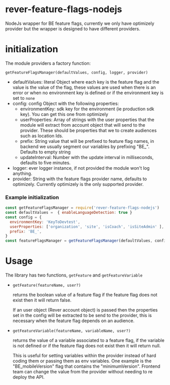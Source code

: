 # rever-feature-flags-nodejs
NodeJs wrapper for BE feature flags, currently we only have optimizely provider but the wrapper is designed to have different providers.


# initialization

The module providers a factory function:

`getFeatureFlagsManager(defaultValues, config, logger, provider)`

- defaultValues: literal Object where each key is the feature flag and the value is the value of the flag, these values are used when there is an error or when no environment key is defined or if the environment key is set to `none`
- config: config Object with the following properties:
  - environmentKey: sdk key for the environment (ie production sdk key). You can get this one from optimizely
  - userProperties: Array of strings with the user properties that the module will extract from account object that will send to the provider. These should be properties that we to create audiences such as location Ids.
  - prefix: String value that will be prefixed to feature flag names, in backend we usually segment our variables by prefixing "BE_". Defaults to empty string
  - updateInterval: Number with the update interval in milliseconds, defaults to five minutes.
- logger: ever logger instance, if not provided the module won't log anything.
- provider: String with the  feature flags provider name, defaults to optimizely. Currently optimizely is the only supported provider.

### Example initialization

```javascript
const getFeatureFlagsManager = require('rever-feature-flags-nodejs')
const defaultValues =  { enableLanguageDetection: true }
const config = { 
  environmentKey: 'KeyToDevtest',
  userProperties: ['organization', 'site', 'isCoach', 'isSiteAdmin' ],
  prefix: 'BE_',
}
const featureFlagsManager = getFeatureFlagsManager(defaultValues, config, logger)

```


# Usage

The library has two functions, `getFeature` and `getFeatureVariable`

- `getFeature(featureName, user?)`

  returns the boolean value of a feature flag if the feature flag does not exist then it will return false. 
  
  If an user object (Rever account object) is passed then the properties set in the config will be extracted to be send to the provider, this is necessary when the feature flag depends on an audience.

- `getFeatureVariable(featureName, variableName, user?)`

   returns the value of a variable associated to a feature flag, if the variable is not defined or if the feature flag does not exist then it will return null.

   This is useful for setting variables within the provider instead of hard coding them or passing them as env variables. One example is the "BE_mobileVersion" flag that contains the "minimumVersion". Frontend team can change the value from the provider without needing to re deploy the API.



